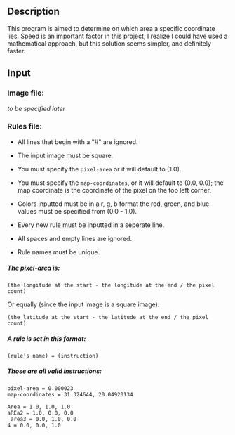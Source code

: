 ## Description

This program is aimed to determine on which area a specific coordinate lies. Speed is an important factor in this project, I realize I could have used a mathematical approach, but this solution seems simpler, and definitely faster.

## Input

### Image file:

_to be specified later_

### Rules file:

- All lines that begin with a "#" are ignored.

- The input image must be square.

- You must specify the `pixel-area` or it will default to (1.0).

- You must specify the `map-coordinates`, or it will default to (0.0, 0.0); the map coordinate is the coordinate of the pixel on the top left corner.

- Colors inputted must be in a r, g, b format the red, green, and blue values must be specified from (0.0 - 1.0).

- Every new rule must be inputted in a seperate line.

- All spaces and empty lines are ignored.

- Rule names must be unique.

##### The pixel-area is:

```
(the longitude at the start - the longitude at the end / the pixel count)
```
Or equally (since the input image is a square image):
```
(the latitude at the start - the latitude at the end / the pixel count)
```

##### A rule is set in this format:

```
(rule's name) = (instruction)
```

##### Those are all valid instructions:

```
pixel-area = 0.000023
map-coordinates = 31.324644, 20.04920134

Area = 1.0, 1.0, 1.0
aREa2 = 1.0, 0.0, 0.0
_area3 = 0.0, 1.0, 0.0
4 = 0.0, 0.0, 1.0
```
